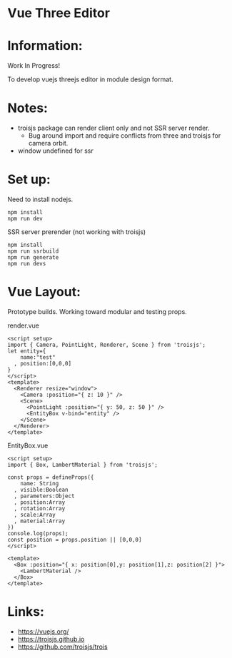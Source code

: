 # Vue Three Editor

# Information:
  Work In Progress!

  To develop vuejs threejs editor in module design format.

# Notes:
- troisjs package can render client only and not SSR server render.
  -  Bug around import and require conflicts from three and troisjs for camera orbit.
- window undefined for ssr

# Set up:
  Need to install nodejs.

```
npm install
npm run dev
```

SSR server prerender (not working with troisjs)
```
npm install
npm run ssrbuild
npm run generate
npm run devs
```
# Vue Layout:
  Prototype builds. Working toward modular and testing props.

render.vue
```vue
<script setup>
import { Camera, PointLight, Renderer, Scene } from 'troisjs';
let entity={
    name:"test"
  , position:[0,0,0]
}
</script>
<template>
  <Renderer resize="window">
    <Camera :position="{ z: 10 }" />
    <Scene>
      <PointLight :position="{ y: 50, z: 50 }" />
      <EntityBox v-bind="entity" />
    </Scene>
  </Renderer>
</template>
```

EntityBox.vue
```vue
<script setup>
import { Box, LambertMaterial } from 'troisjs';

const props = defineProps({
    name: String
  , visible:Boolean
  , parameters:Object
  , position:Array
  , rotation:Array
  , scale:Array
  , material:Array
})
console.log(props);
const position = props.position || [0,0,0]
</script>

<template>
  <Box :position="{ x: position[0],y: position[1],z: position[2] }">
    <LambertMaterial />
  </Box>
</template>
```

# Links:
- https://vuejs.org/
- https://troisjs.github.io
- https://github.com/troisjs/trois
